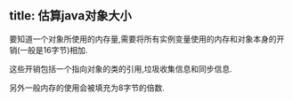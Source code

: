 title: 估算java对象大小
---

要知道一个对象所使用的内存量,需要将所有实例变量使用的内存和对象本身的开销(一般是16字节)相加.

这些开销包括一个指向对象的类的引用,垃圾收集信息和同步信息.

另外一般内存的使用会被填充为8字节的倍数.

